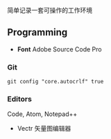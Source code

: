 简单记录一套可操作的工作环境

## Programming

- **Font** Adobe Source Code Pro

### Git

`git config "core.autocrlf" true`

### Editors

Code, Atom, Notepad++

- Vectr 矢量图编辑器 
